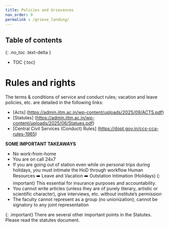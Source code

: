 ```yaml
---
title: Policies and Grievances
nav_order: 9
permalink : /grieve_landing/
---
```


## Table of contents
{: .no_toc .text-delta } 
* TOC
{:toc}

# Rules and rights

The terms & conditions of service and conduct rules; vacation and leave policies, etc. are detailed in the following links:

-	[Acts] (https://admin.iitm.ac.in/wp-content/uploads/2025/09/ACTS.pdf)
-	[Statutes] (https://admin.iitm.ac.in/wp-content/uploads/2025/06/Statues.pdf) 
-	[Central Civil Services (Conduct) Rules] (https://dopt.gov.in/ccs-cca-rules-1965)

**SOME IMPORTANT TAKEAWAYS**
* No work-from-home
* You are on call 24x7
* If you are going out of station even while on personal trips during holidays, you must intimate the HoD through workflow
Human Resources :arrow_right: Leave and Vacation :arrow_right: Outstation Intimation (Holidays)
{: important}
This essential for insurance purposes and accountability. 
* You cannot write articles (unless they are of purely literary, artistic or scientific character), give interviews, etc. without institute’s permission 
* The faculty cannot represent as a group (no unionization); cannot be signatory to any joint representation

{: .important}
There are several other important points in the Statutes. Please read the statutes document.

